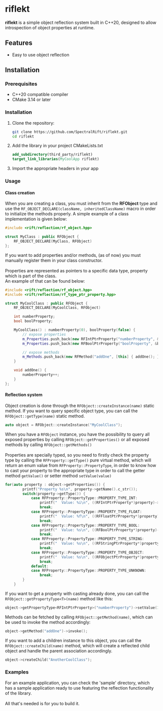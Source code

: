 # riflekt

**riflekt** is a simple object reflection system built in C++20, designed to allow introspection of object properties at runtime.

## Features
- Easy to use object reflection

## Installation

### Prerequisites
- C++20 compatible compiler
- CMake 3.14 or later

### Installation
1. Clone the repository:
   ```bash
   git clone https://github.com/SpectralRift/riflekt.git
   cd riflekt
   ```
2. Add the library in your project CMakeLists.txt
   ```cmake
   add_subdirectory(third_party/riflekt)
   target_link_libraries(MyCoolApp riflekt)
   ```
3. Import the appropriate headers in your app

### Usage
#### Class creation
When you are creating a class, you must inherit from the **RFObject** type and use the `RF_OBJECT_DECLARE(className, inheritedClassName)` macro in order to initialize the methods properly. A simple example of a class implementation is given below:

```cpp
#include <rift/reflection/rf_object.hpp>

struct MyClass : public RFObject {
    RF_OBJECT_DECLARE(MyClass, RFObject)
};
```

If you want to add properties and/or methods, (as of now) you must manually register them in your class constructor. \
\
Properties are represented as pointers to a specific data type, property which is part of the class. \
An example of that can be found below:

```cpp
#include <rift/reflection/rf_object.hpp>
#include <rift/reflection/rf_type_ptr_property.hpp>

struct MyCoolClass : public RFObject {
    RF_OBJECT_DECLARE(MyCoolClass, RFObject)

    int numberProperty;
    bool boolProperty;

    MyCoolClass() : numberProperty(0), boolProperty(false) {
        // expose properties
        m_Properties.push_back(new RFIntPtrProperty("numberProperty", &numberProperty));
        m_Properties.push_back(new RFBoolPtrProperty("boolProperty", &boolProperty));

        // expose methods
        m_Methods.push_back(new RFMethod("addOne", [this] { addOne(); }));
    }

    void addOne() {
        numberProperty++;
    }
};
```

#### Reflection system

Object creation is done through the `RFObject::createInstance(name)` static method. If you want to query specific object type, you can call the `RFObject::getType(name)` static method.
```cpp
auto object = RFObject::createInstance("MyCoolClass");
```
When you have a `RFObject` instance, you have the possibility to query all exposed properties by calling `RFObject::getProperties()` or all exposed methods by calling `RFObject::getMethods()` \
\
Properties are specially typed, so you need to firstly check the property type by calling the `RFProperty::getType()` pure virtual method, which will return an enum value from `RFProperty::PropertyType`, in order to know how to cast your property to the appropriate type in order to call the getter method `getValue()` or setter method `setValue(value)`
```cpp
for(auto property : object->getProperties()) {
        printf("Property %s\n", property->getName().c_str());
        switch(property->getType()) {
            case RFProperty::PropertyType::PROPERTY_TYPE_INT:
                printf("  Value: %i\n", ((RFIntPtrProperty*)property)->getValue());
                break;
            case RFProperty::PropertyType::PROPERTY_TYPE_FLOAT:
                printf("  Value: %f\n", ((RFFloatPtrProperty*)property)->getValue());
                break;
            case RFProperty::PropertyType::PROPERTY_TYPE_BOOL:
                printf("  Value: %s\n", ((RFBoolPtrProperty*)property)->getValue() ? "true" : "false");
                break;
            case RFProperty::PropertyType::PROPERTY_TYPE_STRING:
                printf("  Value: %s\n", ((RFStringPtrProperty*)property)->getValue().c_str());
                break;
            case RFProperty::PropertyType::PROPERTY_TYPE_OBJECT:
                printf("  Value: %s\n", ((RFObjectPtrProperty*)property)->getValue()->getTypeInfo()->getName().c_str());
                break;
            default:
            case RFProperty::PropertyType::PROPERTY_TYPE_UNKNOWN:
                break;
        }
    }
```
If you want to get a property with casting already done, you can call the `RFObject::getPropertyType<T>(name)` method like this:
```cpp
object->getPropertyType<RFIntPtrProperty>("numberProperty")->setValue(1234);
```
Methods can be fetched by calling `RFObject::getMethod(name)`, which can be used to invoke the method accordingly:
```cpp
object->getMethod("addOne")->invoke();
```
If you want to add a children instance to this object, you can call the `RFObject::createChild(name)` method, which will create a reflected child object and handle the parent association accordingly.
```cpp
object->createChild("AnotherCoolClass");
```

### Examples
For an example application, you can check the 'sample' directory, which has a sample application ready to use featuring the reflection functionality of the library. \
\
All that's needed is for you to build it.